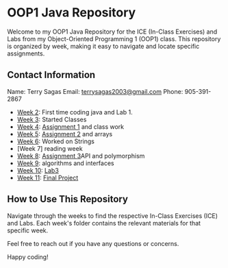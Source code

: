 # OOP1 Java Repository
Welcome to my OOP1 Java Repository for the ICE (In-Class Exercises) and Labs from my Object-Oriented Programming 1 (OOP1) class. This repository is organized by week, making it easy to navigate and locate specific assignments.

## Contact Information
Name: Terry Sagas
Email: terrysagas2003@gmail.com
Phone: 905-391-2867


- [Week 2](week2/): First time coding java and Lab 1.
- [Week 3](week3/): Started Classes
- [Week 4](week4/): [Assignment 1](week4/Assignment%201) and class work
- [Week 5](week5/): [Assignment 2](week5/assignment2) and arrays
- [Week 6](week6/): Worked on Strings
- [Week 7] reading week
- [Week 8](week8/): [Assignment 3](week8/assignment3)API and polymorphism
- [Week 9](week9/): algorithms and interfaces
- [Week 10](week10/): [Lab3](week10/lab3)
- [Week 11](project/): [Final Project](project/)
## How to Use This Repository
Navigate through the weeks to find the respective In-Class Exercises (ICE) and Labs. Each week's folder contains the relevant materials for that specific week.

Feel free to reach out if you have any questions or concerns.

Happy coding!

